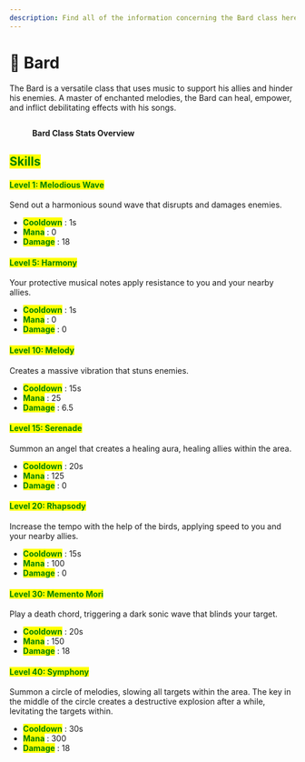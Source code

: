 ```yaml
---
description: Find all of the information concerning the Bard class here.
---
```


# 🎼 Bard

The Bard is a versatile class that uses music to support his allies and hinder his enemies. A master of enchanted melodies, the Bard can heal, empower, and inflict debilitating effects with his songs.

<figure><img src="../../.gitbook/assets/Capture d&#x27;écran 2024-12-03 124141.png" alt=""><figcaption><p><strong>Bard Class Stats Overview</strong></p></figcaption></figure>

## <mark style="color:green;">Skills</mark>

#### <mark style="color:green;">**Level 1: Melodious Wave**</mark> <a href="#niveau-1-onde-melodieuse" id="niveau-1-onde-melodieuse"></a>

Send out a harmonious sound wave that disrupts and damages enemies.

* <mark style="color:green;">**Cooldown**</mark> : 1s
* <mark style="color:green;">**Mana**</mark> : 0
* <mark style="color:green;">**Damage**</mark> : 18

#### <mark style="color:green;">**Level 5: Harmony**</mark> <a href="#niveau-5-harmonie" id="niveau-5-harmonie"></a>

Your protective musical notes apply resistance to you and your nearby allies.

* <mark style="color:green;">**Cooldown**</mark> : 1s
* <mark style="color:green;">**Mana**</mark> : 0
* <mark style="color:green;">**Damage**</mark> : 0

#### <mark style="color:green;">**Level 10: Melody**</mark> <a href="#niveau-10-melodie" id="niveau-10-melodie"></a>

Creates a massive vibration that stuns enemies.

* <mark style="color:green;">**Cooldown**</mark> : 15s
* <mark style="color:green;">**Mana**</mark> : 25
* <mark style="color:green;">**Damage**</mark> : 6.5

#### <mark style="color:green;">**Level 15: Serenade**</mark> <a href="#niveau-15-serenade" id="niveau-15-serenade"></a>

Summon an angel that creates a healing aura, healing allies within the area.

* <mark style="color:green;">**Cooldown**</mark> : 20s
* <mark style="color:green;">**Mana**</mark> : 125
* <mark style="color:green;">**Damage**</mark> : 0

#### <mark style="color:green;">**Level 20: Rhapsody**</mark> <a href="#niveau-20-rhapsodie" id="niveau-20-rhapsodie"></a>

Increase the tempo with the help of the birds, applying speed to you and your nearby allies.

* <mark style="color:green;">**Cooldown**</mark> : 15s
* <mark style="color:green;">**Mana**</mark> : 100
* <mark style="color:green;">**Damage**</mark> : 0

#### <mark style="color:green;">**Level 30: Memento Mori**</mark> <a href="#niveau-30-memento-mori" id="niveau-30-memento-mori"></a>

Play a death chord, triggering a dark sonic wave that blinds your target.

* <mark style="color:green;">**Cooldown**</mark> : 20s
* <mark style="color:green;">**Mana**</mark> : 150
* <mark style="color:green;">**Damage**</mark> : 18

#### <mark style="color:green;">**Level 40: Symphony**</mark> <a href="#niveau-40-symphonie" id="niveau-40-symphonie"></a>

Summon a circle of melodies, slowing all targets within the area. The key in the middle of the circle creates a destructive explosion after a while, levitating the targets within.

* <mark style="color:green;">**Cooldown**</mark> : 30s
* <mark style="color:green;">**Mana**</mark> : 300
* <mark style="color:green;">**Damage**</mark> : 18
